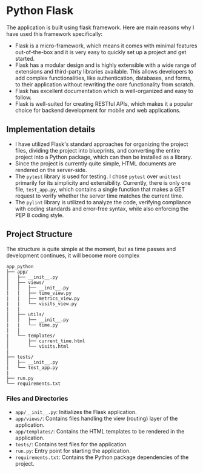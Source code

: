 # Python Flask

The application is built using flask framework. Here are main reasons why I have used this framework specifically:

- Flask is a micro-framework, which means it comes with minimal features out-of-the-box and it is very easy to quickly set up a project and get started.
- Flask has a modular design and is highly extensible with a wide range of extensions and third-party libraries available. This allows developers to add complex functionalities, like authentication, databases, and forms, to their application without rewriting the core functionality from scratch.
- Flask has excellent documentation which is well-organized and easy to follow.
- Flask is well-suited for creating RESTful APIs, which makes it a popular choice for backend development for mobile and web applications.

## Implementation details
* I have utilized Flask's standard approaches for organizing the project files, dividing the project into blueprints, and converting the entire project into a Python package, which can then be installed as a library. 
* Since the project is currently quite simple, HTML documents are rendered on the server-side. 
* The `pytest` library is used for testing. I chose `pytest` over `unittest` primarily for its simplicity and extensibility. Currently, there is only one file, `test_app.py`, which contains a single function that makes a GET request to verify whether the server time matches the current time.
* The `pylint` library is utilized to analyze the code, verifying compliance with coding standards and error-free syntax, while also enforcing the PEP 8 coding style.

## Project Structure
The structure is quite simple at the moment, but as time passes and development continues, it will become more complex

```
app_python
├── app/
│   ├── __init__.py
│   ├── views/
│   │   ├── __init__.py
|   |   ├── time_view.py
|   |   ├── metrics_view.py
|   |   └── visits_view.py
|   |
│   ├── utils/
│   │   ├── __init__.py
|   |   └── time.py
|   |
|   └── templates/
│       ├── current_time.html
│       └── visits.html
|
├── tests/
│   ├── __init__.py
|   └── test_app.py
|
├── run.py
└── requirements.txt
```

### Files and Directories

- `app/__init__.py`: Initializes the Flask application.
- `app/views/`: Contains files handling the view (routing) layer of the application.
- `app/templates/`: Contains the HTML templates to be rendered in the application.
- `tests/`: Contains test files for the application 
- `run.py`: Entry point for starting the application.
- `requirements.txt`: Contains the Python package dependencies of the project.
